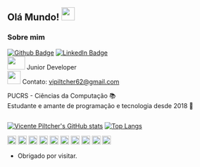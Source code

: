 ## Olá Mundo! <img src=https://github.com/TheDudeThatCode/TheDudeThatCode/blob/master/Assets/Earth.gif width="30">
 
### Sobre mim 
[![Github Badge](https://img.shields.io/badge/-Github-000?style=flat-square&logo=Github&logoColor=white&link=https://github.com/vicente-piltcher)](https://github.com/vicente-piltcher)
[![LinkedIn Badge](https://img.shields.io/badge/-LinkedIn-blue?style=flat-square&logo=linkedin&logoColor=white&link=https://www.linkedin.com/in/vicente-piltcher-1235b120b/)](https://www.linkedin.com/in/vicente-piltcher-1235b120b/)
<br/><img src=https://github.com/TheDudeThatCode/TheDudeThatCode/blob/master/Assets/Developer.gif width="40" height="30"> Junior Developer<br/>
<img src=https://github.com/TheDudeThatCode/TheDudeThatCode/blob/master/Assets/Gmail.svg widht="30" height="30"> Contato: vipiltcher62@gmail.com
 
PUCRS - Ciências da Computação 📚 <br/>
Estudante e amante de programação e tecnologia desde 2018 👾

##
[![Vicente Piltcher's GitHub stats](https://github-readme-stats.vercel.app/api?username=vicente-piltcher)](https://github.com/vicente-piltcher/github-readme-stats)
[![Top Langs](https://github-readme-stats.vercel.app/api/top-langs/?username=vicente-piltcher&layout=compact)](https://github.com/vicente-piltcher/github-readme-stats)


<code><img height="20" src="https://img.shields.io/badge/JavaScript-323330?style=for-the-badge&logo=javascript&logoColor=F7DF1E"></code>
<code><img height="20" src="https://img.shields.io/badge/-Nodejs-339933?style=flat-square&logo=Node.js&logoColor=white"></code>
<code><img height="20" src="https://img.shields.io/badge/MySQL-00000F?style=for-the-badge&logo=mysql&logoColor=white"></code>
<code><img height="20" src="http://img.shields.io/badge/-PHP-111?style=flat-square&logo=PHP"></code>
<code><img height="20" src="https://img.shields.io/badge/Git-F05032?style=for-the-badge&logo=git&logoColor=white"></code>
<code><img height="20" src="https://img.shields.io/badge/-VSCode-007ACC?style=flat-square&logo=visual-studio-code&logoColor=white"></code>
<code><img height="20" src="https://img.shields.io/badge/HTML-239120?style=for-the-badge&logo=html5&logoColor=white"></code>
<code><img height="20" src="https://img.shields.io/badge/CSS-239120?&style=for-the-badge&logo=css3&logoColor=white"></code>
<code><img height="20" src="http://img.shields.io/badge/-Flutter-blue?style=flat-red&logo=flutter"></code>
<code><img height="20" src="http://img.shields.io/badge/-Dart-0066ff?style=flat-square&logo=Dart"></code>

- Obrigado por visitar. 
